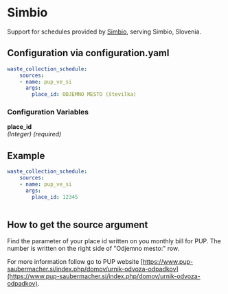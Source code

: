 # Simbio

Support for schedules provided by [Simbio](https://www.simbio.si/sl/), serving Simbio, Slovenia.

## Configuration via configuration.yaml

```yaml
waste_collection_schedule:
    sources:
    - name: pup_ve_si
      args:
        place_id: ODJEMNO MESTO (številka)
```

### Configuration Variables

**place_id**  
*(Integer) (required)*


## Example

```yaml
waste_collection_schedule:
    sources:
    - name: pup_ve_si
      args:
        place_id: 12345
        
```

## How to get the source argument

Find the parameter of your place id written on you monthly bill for PUP. The number is written on the right side of "Odjemno mesto:" row.

For more information follow go to PUP website [https://www.pup-saubermacher.si/index.php/domov/urnik-odvoza-odpadkov](https://www.pup-saubermacher.si/index.php/domov/urnik-odvoza-odpadkov).
